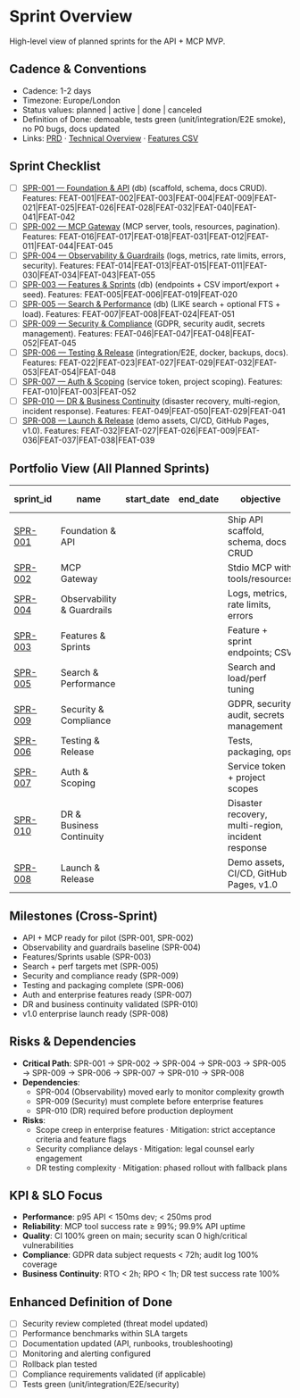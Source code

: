 # Sprint Overview

High-level view of planned sprints for the API + MCP MVP.

## Cadence & Conventions
- Cadence: 1-2 days
- Timezone: Europe/London
- Status values: planned | active | done | canceled
- Definition of Done: demoable, tests green (unit/integration/E2E smoke), no P0 bugs, docs updated
- Links: [PRD](../../planning/prd.md) · [Technical Overview](../../planning/technical-overview.md) · [Features CSV](../features.csv)

## Sprint Checklist
- [ ] [SPR-001 — Foundation & API](./SPR-001.md) (db) (scaffold, schema, docs CRUD). Features: FEAT-001|FEAT-002|FEAT-003|FEAT-004|FEAT-009|FEAT-021|FEAT-025|FEAT-026|FEAT-028|FEAT-032|FEAT-040|FEAT-041|FEAT-042
- [ ] [SPR-002 — MCP Gateway](./SPR-002.md) (MCP server, tools, resources, pagination). Features: FEAT-016|FEAT-017|FEAT-018|FEAT-031|FEAT-012|FEAT-011|FEAT-044|FEAT-045
- [ ] [SPR-004 — Observability & Guardrails](./SPR-004.md) (logs, metrics, rate limits, errors, security). Features: FEAT-014|FEAT-013|FEAT-015|FEAT-011|FEAT-030|FEAT-034|FEAT-043|FEAT-055
- [ ] [SPR-003 — Features & Sprints](./SPR-003.md) (db) (endpoints + CSV import/export + seed). Features: FEAT-005|FEAT-006|FEAT-019|FEAT-020
- [ ] [SPR-005 — Search & Performance](./SPR-005.md) (db) (LIKE search + optional FTS + load). Features: FEAT-007|FEAT-008|FEAT-024|FEAT-051
- [ ] [SPR-009 — Security & Compliance](./SPR-009.md) (GDPR, security audit, secrets management). Features: FEAT-046|FEAT-047|FEAT-048|FEAT-052|FEAT-045
- [ ] [SPR-006 — Testing & Release](./SPR-006.md) (integration/E2E, docker, backups, docs). Features: FEAT-022|FEAT-023|FEAT-027|FEAT-029|FEAT-032|FEAT-053|FEAT-054|FEAT-048
- [ ] [SPR-007 — Auth & Scoping](./SPR-007.md) (service token, project scoping). Features: FEAT-010|FEAT-003|FEAT-052
- [ ] [SPR-010 — DR & Business Continuity](./SPR-010.md) (disaster recovery, multi-region, incident response). Features: FEAT-049|FEAT-050|FEAT-029|FEAT-041
- [ ] [SPR-008 — Launch & Release](./SPR-008.md) (demo assets, CI/CD, GitHub Pages, v1.0). Features: FEAT-032|FEAT-027|FEAT-026|FEAT-009|FEAT-036|FEAT-037|FEAT-038|FEAT-039

## Portfolio View (All Planned Sprints)
| sprint_id | name | start_date | end_date | objective | themes | features (IDs) | owners | status |
|---|---|---|---|---|---|---|---|---|
| [SPR-001](./SPR-001.md) | Foundation & API | <YYYY-MM-DD> | <YYYY-MM-DD> | Ship API scaffold, schema, docs CRUD | backend | FEAT-001|FEAT-002|FEAT-003|FEAT-004|FEAT-009|FEAT-021|FEAT-025|FEAT-026|FEAT-028|FEAT-032|FEAT-040|FEAT-041|FEAT-042 | <owner(s)> | active |
| [SPR-002](./SPR-002.md) | MCP Gateway | <YYYY-MM-DD> | <YYYY-MM-DD> | Stdio MCP with tools/resources | ai, backend | FEAT-016|FEAT-017|FEAT-018|FEAT-031|FEAT-012|FEAT-011|FEAT-044|FEAT-045 | <owner(s)> | planned |
| [SPR-004](./SPR-004.md) | Observability & Guardrails | <YYYY-MM-DD> | <YYYY-MM-DD> | Logs, metrics, rate limits, errors | infra | FEAT-014|FEAT-013|FEAT-015|FEAT-011|FEAT-030|FEAT-034|FEAT-043|FEAT-055 | <owner(s)> | planned |
| [SPR-003](./SPR-003.md) | Features & Sprints | <YYYY-MM-DD> | <YYYY-MM-DD> | Feature + sprint endpoints; CSV | backend | FEAT-005|FEAT-006|FEAT-019|FEAT-020 | <owner(s)> | planned |
| [SPR-005](./SPR-005.md) | Search & Performance | <YYYY-MM-DD> | <YYYY-MM-DD> | Search and load/perf tuning | backend, infra | FEAT-007|FEAT-008|FEAT-024|FEAT-051 | <owner(s)> | planned |
| [SPR-009](./SPR-009.md) | Security & Compliance | <YYYY-MM-DD> | <YYYY-MM-DD> | GDPR, security audit, secrets management | security, compliance | FEAT-046|FEAT-047|FEAT-048|FEAT-052|FEAT-045 | <owner(s)> | planned |
| [SPR-006](./SPR-006.md) | Testing & Release | <YYYY-MM-DD> | <YYYY-MM-DD> | Tests, packaging, ops | qa, infra | FEAT-022|FEAT-023|FEAT-027|FEAT-029|FEAT-032|FEAT-053|FEAT-054|FEAT-048 | <owner(s)> | planned |
| [SPR-007](./SPR-007.md) | Auth & Scoping | <YYYY-MM-DD> | <YYYY-MM-DD> | Service token + project scopes | backend, infra | FEAT-010|FEAT-003|FEAT-052 | <owner(s)> | planned |
| [SPR-010](./SPR-010.md) | DR & Business Continuity | <YYYY-MM-DD> | <YYYY-MM-DD> | Disaster recovery, multi-region, incident response | infra, ops | FEAT-049|FEAT-050|FEAT-029|FEAT-041 | <owner(s)> | planned |
| [SPR-008](./SPR-008.md) | Launch & Release | <YYYY-MM-DD> | <YYYY-MM-DD> | Demo assets, CI/CD, GitHub Pages, v1.0 | release, infra | FEAT-032|FEAT-027|FEAT-026|FEAT-009|FEAT-036|FEAT-037|FEAT-038|FEAT-039 | <owner(s)> | planned |

## Milestones (Cross-Sprint)
- <YYYY-MM-DD> API + MCP ready for pilot (SPR-001, SPR-002)
- <YYYY-MM-DD> Observability and guardrails baseline (SPR-004)
- <YYYY-MM-DD> Features/Sprints usable (SPR-003)
- <YYYY-MM-DD> Search + perf targets met (SPR-005)
- <YYYY-MM-DD> Security and compliance ready (SPR-009)
- <YYYY-MM-DD> Testing and packaging complete (SPR-006)
- <YYYY-MM-DD> Auth and enterprise features ready (SPR-007)
- <YYYY-MM-DD> DR and business continuity validated (SPR-010)
- <YYYY-MM-DD> v1.0 enterprise launch ready (SPR-008)

## Risks & Dependencies
- **Critical Path**: SPR-001 → SPR-002 → SPR-004 → SPR-003 → SPR-005 → SPR-009 → SPR-006 → SPR-007 → SPR-010 → SPR-008
- **Dependencies**: 
  - SPR-004 (Observability) moved early to monitor complexity growth
  - SPR-009 (Security) must complete before enterprise features
  - SPR-010 (DR) required before production deployment
- **Risks**: 
  - Scope creep in enterprise features · Mitigation: strict acceptance criteria and feature flags
  - Security compliance delays · Mitigation: legal counsel early engagement
  - DR testing complexity · Mitigation: phased rollout with fallback plans

## KPI & SLO Focus
- **Performance**: p95 API < 150ms dev; < 250ms prod
- **Reliability**: MCP tool success rate ≥ 99%; 99.9% API uptime
- **Quality**: CI 100% green on main; security scan 0 high/critical vulnerabilities
- **Compliance**: GDPR data subject requests < 72h; audit log 100% coverage
- **Business Continuity**: RTO < 2h; RPO < 1h; DR test success rate 100%

## Enhanced Definition of Done
- [ ] Security review completed (threat model updated)
- [ ] Performance benchmarks within SLA targets
- [ ] Documentation updated (API, runbooks, troubleshooting)
- [ ] Monitoring and alerting configured
- [ ] Rollback plan tested
- [ ] Compliance requirements validated (if applicable)
- [ ] Tests green (unit/integration/E2E/security)

